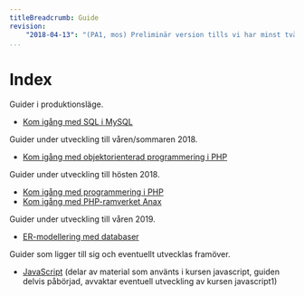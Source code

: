 ```yaml
---
titleBreadcrumb: Guide
revision:
    "2018-04-13": "(PA1, mos) Preliminär version tills vi har minst två guider i produktionsläge."
...
```

Index
===============================

Guider i produktionsläge.

* [Kom igång med SQL i MySQL](guide/kom-igang-med-sql-i-mysql)

Guider under utveckling till våren/sommaren 2018.

* [Kom igång med objektorienterad programmering i PHP](guide/kom-igang-med-objektorienterad-programmering-i-php)

Guider under utveckling till hösten 2018.

* [Kom igång med programmering i PHP](guide/kom-igang-med-programmering-i-php)
* [Kom igång med PHP-ramverket Anax](guide/kom-igang-med-php-ramverket-anax)

<!--
* Desinax tema och dess moduler
* Unit testing, function testing, CI
* -->

Guider under utveckling till våren 2019.

* [ER-modellering med databaser](guide/er-modellering-med-databaser)

Guider som ligger till sig och eventuellt utvecklas framöver.

* [JavaScript](guide/javascript) (delar av material som använts i kursen javascript, guiden delvis påbörjad, avvaktar eventuell utveckling av kursen javascript1)
